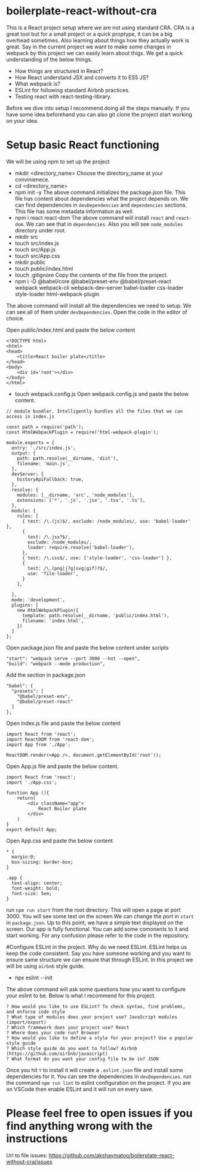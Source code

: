 # boilerplate-react-without-cra

This is a React project setup where we are not using standard CRA. CRA is a great tool but for a small project or a quick proptype, it can be a big overhead sometimes. Also learning about things how they actually work is great. 
Say in the current project we want to make some changes in webpack by this project we can easily learn about thigs. We get a quick understanding of the below things.

- How things are structured in React?
- How React understand JSX and converts it to ES5 JS?
- What webpack is?
- ESLint for following standard Airbnb practices.
- Testing react with react-testing-library.

Before we dive into setup I recommend doing all the steps manually. If you have some idea beforehand you can also git clone the project start working on your idea.

# Setup basic React functioning

We will be using npm to set up the project
- mkdir <directory_name>
 Choose the directory_name at your convinienece. 
 - cd <directory_name>
- npm init -y
 The above command initializes the package.json file. This file has content about dependencies what the project depends on. We can find dependencies in `devDependencies` and `dependencies` sections. This file has some metadata information as well. 
- npm i react react-dom
 The above command will install `react` and `react-dom`. We can see that in `dependencies`. Also you will see `node_modules` directory under root.
- mkdir src
- touch src/index.js
- touch src/App.js
- touch src/App.css
- mkdir public
- touch public/index.html
- touch .gitignore
 Copy the contents of the file from the project.
- npm i -D @babel/core @babel/preset-env @babel/preset-react webpack webpack-cli webpack-dev-server babel-loader css-loader style-loader html-webpack-plugin

The above command will install all the dependencies we need to setup. We can see all of them under `devDependencies`.
Open the code in the editor of choice.

Open public/index.html and paste the below content
```
<!DOCTYPE html>
<html>
<head>
	<title>React boiler plate</title>
</head>
<body>
	<div id='root'></div>
</body>
</html>

```
- touch webpack.config.js
Open webpack.config.js and paste the below content.

```
// module bundler. Intelligently bundles all the files that we can access in index.js

const path = require('path');
const HtmlWebpackPlugin = require('html-webpack-plugin');

module.exports = {
  entry: './src/index.js',
  output: {
    path: path.resolve(__dirname, 'dist'),
    filename: 'main.js',
  },
  devServer: {
    historyApiFallback: true,
  },
  resolve: {
    modules: [__dirname, 'src', 'node_modules'],
    extensions: ['*', '.js', '.jsx', '.tsx', '.ts'],
  },
  module: {
    rules: [
      { test: /\.(js)$/, exclude: /node_modules/, use: 'babel-loader' },
      {
        test: /\.jsx?$/,
        exclude: /node_modules/,
        loader: require.resolve('babel-loader'),
      },
      { test: /\.css$/, use: ['style-loader', 'css-loader'] },
      {
        test: /\.(png|j?g|svg|gif)?$/,
        use: 'file-loader',
      }
    ],

  },
  mode: 'development',
  plugins: [
    new HtmlWebpackPlugin({
      template: path.resolve(__dirname, 'public/index.html'),
      filename: 'index.html',
    })
  ]
};

```
Open package.json file and paste the below content under scripts 

```
"start": "webpack serve --port 3000 --hot --open",
"build": "webpack --mode production",
```

Add the section in package.json

```
"babel": {
  "presets": [
    "@babel/preset-env",
    "@babel/preset-react"
  ]
},
```

Open index.js file and paste the below content
```
import React from 'react';
import ReactDOM from 'react-dom';
import App from './App';

ReactDOM.render(<App />, document.getElementById('root'));

```
Open App.js file and paste the below content.
```
import React from 'react';
import './App.css';

function App (){
	return(
		<div className="app">
			React Boiler plate
		</div>
	)
}
export default App;
```

Open App.css and paste the below content

```
* {
  margin:0;
  box-sizing: border-box;
}

.app {
  text-align: center;
  font-weight: bold;
  font-size: 5em;
}
```

run `npm run start` from the root directory. This will open a page at port 3000. You will see some text on the screen.We can change the port in `start` in `package.json`.
Up to this point, we have a simple text displayed on the screen. Our app is fully functional. You can add some comonents to it and start working.
For any confusion please refer to the code in the repository.

#Configure ESLint in the project.
Why do we need ESLint. ESLint helps us keep the code consistent. Say you have someone working and you want to ensure same structure we can ensure that through ESLint. In this project we will be using `airbnb` style guide.

- npx eslint --init

The above command will ask some questions how you want to configure your eslint to be. Below is what I recommend for this project.
```
? How would you like to use ESLint? To check syntax, find problems, and enforce code style
? What type of modules does your project use? JavaScript modules (import/export)
? Which framework does your project use? React
? Where does your code run? Browser
? How would you like to define a style for your project? Use a popular style guide
? Which style guide do you want to follow? Airbnb (https://github.com/airbnb/javascript)
? What format do you want your config file to be in? JSON
```
Once you hit `Y` to install it will create a `.eslint.json` file and install some dependencies for it. You can see the dependencies in `devDependencies`. 
run the command `npm run lint` to eslint configuration on the project. If you are on VSCode then enable ESLint and it will run on every save.
# Please feel free to open issues if you find anything wrong with the instructions
 
 Url to file issues: https://github.com/akshaymatoo/boilerplate-react-without-cra/issues